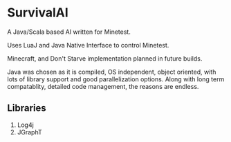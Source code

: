 # SurvivalAI
A Java/Scala based AI written for Minetest.

Uses LuaJ and Java Native Interface to control Minetest.

Minecraft, and Don't Starve implementation planned in future builds.

Java was chosen as it is compiled, OS independent, object oriented, with lots of library support and good parallelization options. Along with long term compatablity, detailed code management, the reasons are endless.

## Libraries
1. Log4j
2. JGraphT
